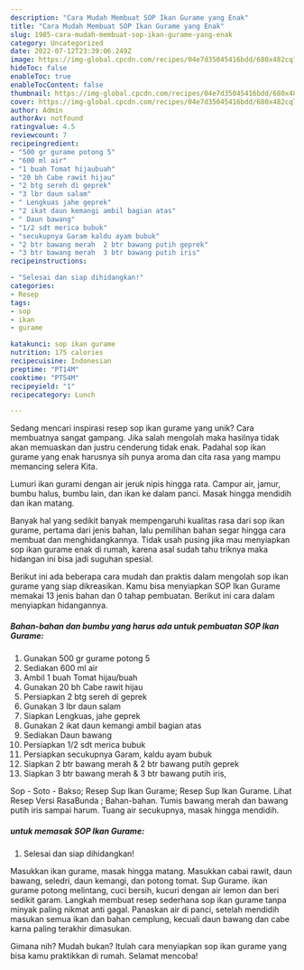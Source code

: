 ```yaml
---
description: "Cara Mudah Membuat SOP Ikan Gurame yang Enak"
title: "Cara Mudah Membuat SOP Ikan Gurame yang Enak"
slug: 1985-cara-mudah-membuat-sop-ikan-gurame-yang-enak
category: Uncategorized
date: 2022-07-12T23:39:06.249Z
image: https://img-global.cpcdn.com/recipes/04e7d35045416bdd/680x482cq70/sop-ikan-gurame-foto-resep-utama.jpg
hideToc: false
enableToc: true
enableTocContent: false
thumbnail: https://img-global.cpcdn.com/recipes/04e7d35045416bdd/680x482cq70/sop-ikan-gurame-foto-resep-utama.jpg
cover: https://img-global.cpcdn.com/recipes/04e7d35045416bdd/680x482cq70/sop-ikan-gurame-foto-resep-utama.jpg
author: Admin
authorAv: notfound
ratingvalue: 4.5
reviewcount: 7
recipeingredient:
- "500 gr gurame potong 5"
- "600 ml air"
- "1 buah Tomat hijaubuah"
- "20 bh Cabe rawit hijau"
- "2 btg sereh di geprek"
- "3 lbr daun salam"
- " Lengkuas jahe geprek"
- "2 ikat daun kemangi ambil bagian atas"
- " Daun bawang"
- "1/2 sdt merica bubuk"
- "secukupnya Garam kaldu ayam bubuk"
- "2 btr bawang merah  2 btr bawang putih geprek"
- "3 btr bawang merah  3 btr bawang putih iris"
recipeinstructions:

- "Selesai dan siap dihidangkan!"
categories:
- Resep
tags:
- sop
- ikan
- gurame

katakunci: sop ikan gurame 
nutrition: 175 calories
recipecuisine: Indonesian
preptime: "PT14M"
cooktime: "PT54M"
recipeyield: "1"
recipecategory: Lunch

---
```





Sedang mencari inspirasi resep sop ikan gurame yang unik? Cara membuatnya sangat gampang. Jika salah mengolah maka hasilnya tidak akan memuaskan dan justru cenderung tidak enak. Padahal sop ikan gurame yang enak harusnya sih punya aroma dan cita rasa yang mampu memancing selera Kita.





Lumuri ikan gurami dengan air jeruk nipis hingga rata. Campur air, jamur, bumbu halus, bumbu lain, dan ikan ke dalam panci. Masak hingga mendidih dan ikan matang.

Banyak hal yang sedikit banyak mempengaruhi kualitas rasa dari sop ikan gurame, pertama dari jenis bahan, lalu pemilihan bahan segar hingga cara membuat dan menghidangkannya. Tidak usah pusing jika mau menyiapkan sop ikan gurame enak di rumah, karena asal sudah tahu triknya maka hidangan ini bisa jadi suguhan spesial.






Berikut ini ada beberapa cara mudah dan praktis dalam mengolah sop ikan gurame yang siap dikreasikan. Kamu bisa menyiapkan SOP Ikan Gurame memakai 13 jenis bahan dan 0 tahap pembuatan. Berikut ini cara dalam menyiapkan hidangannya.

<!--inarticleads1-->

##### Bahan-bahan dan bumbu yang harus ada untuk pembuatan SOP Ikan Gurame:

1. Gunakan 500 gr gurame potong 5
1. Sediakan 600 ml air
1. Ambil 1 buah Tomat hijau/buah
1. Gunakan 20 bh Cabe rawit hijau
1. Persiapkan 2 btg sereh di geprek
1. Gunakan 3 lbr daun salam
1. Siapkan  Lengkuas, jahe geprek
1. Gunakan 2 ikat daun kemangi ambil bagian atas
1. Sediakan  Daun bawang
1. Persiapkan 1/2 sdt merica bubuk
1. Persiapkan secukupnya Garam, kaldu ayam bubuk
1. Siapkan 2 btr bawang merah &amp; 2 btr bawang putih geprek
1. Siapkan 3 btr bawang merah &amp; 3 btr bawang putih iris,


Sop - Soto - Bakso; Resep Sup Ikan Gurame; Resep Sup Ikan Gurame. Lihat Resep Versi RasaBunda ; Bahan-bahan. Tumis bawang merah dan bawang putih iris sampai harum. Tuang air secukupnya, masak hingga mendidih. 

<!--inarticleads2-->

#####  untuk memasak SOP Ikan Gurame:


1. Selesai dan siap dihidangkan!

Masukkan ikan gurame, masak hingga matang. Masukkan cabai rawit, daun bawang, seledri, daun kemangi, dan potong tomat. Sup Gurame. ikan gurame potong melintang, cuci bersih, kucuri dengan air lemon dan beri sedikit garam. Langkah membuat resep sederhana sop ikan gurame tanpa minyak paling nikmat anti gagal. Panaskan air di panci, setelah mendidih masukan semua ikan dan bahan cemplung, kecuali daun bawang dan cabe karna paling terakhir dimasukan. 

Gimana nih? Mudah bukan? Itulah cara menyiapkan sop ikan gurame yang bisa kamu praktikkan di rumah. Selamat mencoba!
